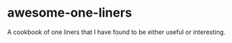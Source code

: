 # awesome-one-liners
A cookbook of one liners that I have found to be either useful or interesting.
